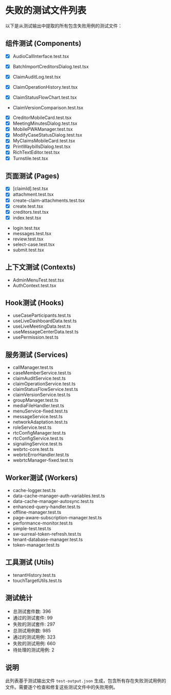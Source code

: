 # 失败的测试文件列表

以下是从测试输出中提取的所有包含失败用例的测试文件：

## 组件测试 (Components)
-  [x] AudioCallInterface.test.tsx
-  [x] BatchImportCreditorsDialog.test.tsx

-  [x] ClaimAuditLog.test.tsx
-  [x] ClaimOperationHistory.test.tsx

-  [x] ClaimStatusFlowChart.test.tsx
- ClaimVersionComparison.test.tsx
-  [x] CreditorMobileCard.test.tsx
-  [x] MeetingMinutesDialog.test.tsx
-  [x] MobilePWAManager.test.tsx
-  [x] ModifyCaseStatusDialog.test.tsx
-  [x] MyClaimsMobileCard.test.tsx
-  [x] PrintWaybillsDialog.test.tsx
-  [x] RichTextEditor.test.tsx
-  [x] Turnstile.test.tsx

## 页面测试 (Pages)
-  [x] [claimId].test.tsx
-  [x] attachment.test.tsx
-  [x] create-claim-attachments.test.tsx
-  [x] create.test.tsx
-  [x] creditors.test.tsx
-  [x] index.test.tsx
- login.test.tsx
- messages.test.tsx
- review.test.tsx
- select-case.test.tsx
- submit.test.tsx

## 上下文测试 (Contexts)
- AdminMenuTest.test.tsx
- AuthContext.test.tsx

## Hook测试 (Hooks)
- useCaseParticipants.test.ts
- useLiveDashboardData.test.ts
- useLiveMeetingData.test.ts
- useMessageCenterData.test.ts
- usePermission.test.ts

## 服务测试 (Services)
- callManager.test.ts
- caseMemberService.test.ts
- claimAuditService.test.ts
- claimOperationService.test.ts
- claimStatusFlowService.test.ts
- claimVersionService.test.ts
- groupManager.test.ts
- mediaFileHandler.test.ts
- menuService-fixed.test.ts
- messageService.test.ts
- networkAdaptation.test.ts
- roleService.test.ts
- rtcConfigManager.test.ts
- rtcConfigService.test.ts
- signalingService.test.ts
- webrtc-core.test.ts
- webrtcErrorHandler.test.ts
- webrtcManager-fixed.test.ts

## Worker测试 (Workers)
- cache-logger.test.ts
- data-cache-manager-auth-variables.test.ts
- data-cache-manager-autosync.test.ts
- enhanced-query-handler.test.ts
- offline-manager.test.ts
- page-aware-subscription-manager.test.ts
- performance-monitor.test.ts
- simple-test.test.ts
- sw-surreal-token-refresh.test.ts
- tenant-database-manager.test.ts
- token-manager.test.ts

## 工具测试 (Utils)
- tenantHistory.test.ts
- touchTargetUtils.test.ts

## 测试统计
- 总测试套件数: 396
- 通过的测试套件: 99
- 失败的测试套件: 297
- 总测试用例数: 985
- 通过的测试用例: 323
- 失败的测试用例: 660
- 待处理的测试用例: 2

## 说明
此列表基于测试输出文件 `test-output.json` 生成，包含所有存在失败测试用例的文件。需要逐个检查和修复这些测试文件中的失败用例。
